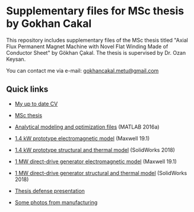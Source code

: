 ﻿# Supplementary files for MSc thesis by Gokhan Cakal
This repository includes supplementary files of the MSc thesis titled "Axial Flux Permanent Magnet Machine with Novel Flat Winding Made of Conductor Sheet" by Gökhan Çakal. The thesis is supervised by Dr. Ozan Keysan.

You can contact me via e-mail: <gokhancakal.metu@gmail.com>


## Quick links

- [My up to date CV](CV%2C%20Cakal.pdf)
- [MSc thesis](MSc%20thesis%2C%20Cakal.pdf)
- [Analytical modeling and optimization files](Analytical%20modeling%20and%20optimization%20-%20MATLAB%20R2016a/1MW%20direct-drive%20generator%20optimization) (MATLAB 2016a)
- [1.4 kW prototype electromagnetic model](Electromagnetic%20analysis%20-%20Maxwell%2019.1)  (Maxwell 19.1)
- [1.4 kW prototype structural and thermal model](Structural%20and%20thermal%20-%20SolidWorks%202018/1400W%20prototype) (SolidWorks 2018)


- [1 MW direct-drive generator electromagnetic model](Electromagnetic%20analysis%20-%20Maxwell%2019.1) (Maxwell 19.1)
- [1 MW direct-drive generator structural and thermal model](Structural%20and%20thermal%20-%20SolidWorks%202018/1MW%20direct-drive%20generator) (SolidWorks 2018)

- [Thesis defense presentation](thesis%20defense%20presentation.pdf)
- [Some photos from manufacturing](Manufacturing%20photos)